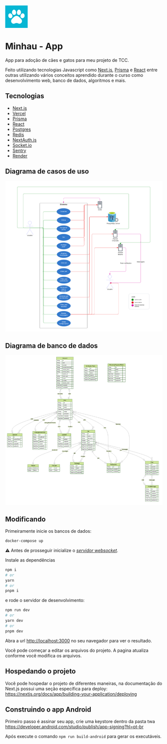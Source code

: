 ![Minhau logo](./images/logo-small.png)

# Minhau - App

App para adoção de cães e gatos para meu projeto de TCC.

Feito utilizando tecnologias Javascript como [Next.js](https://nextjs.org/), [Prisma](https://www.prisma.io) e [React](https://react.dev) entre outras utilizando vários conceitos aprendido durante o curso como desenvolvimento web, banco de dados, algoritmos e mais.

## Tecnologias
  - [Next.js](https://nextjs.org/)
  - [Vercel](https://vercel.com/)
  - [Prisma](https://www.prisma.io)
  - [React](https://react.dev)
  - [Postgres](https://www.postgresql.org/)
  - [Redis](https://redis.io/)
  - [NextAuth.js](https://next-auth.js.org/)
  - [Socket.io](https://socket.io/)
  - [Sentry](https://sentry.io)
  - [Render](https://render.com/)

## Diagrama de casos de uso
![Diagrama de casos de uso](./diagrams/use-case-diagram.png)

## Diagrama de banco de dados
![Diagrama de banco de dados](./diagrams/entity-relationship-diagram.png)

## Modificando

Primeiramente inicie os bancos de dados:

```bash
docker-compose up
```

⚠️ Antes de prosseguir inicialize o [*servidor websocket*](https://github.com/jonatanbortolon/minhau-websocket-server).

Instale as dependências

```bash
npm i
# or
yarn
# or
pnpm i
```

e rode o servidor de desenvolvimento:


```bash
npm run dev
# or
yarn dev
# or
pnpm dev
```

Abra a url [http://localhost:3000](http://localhost:3000) no seu navegador para ver o resultado.

Você pode começar a editar os arquivos do projeto. A pagina atualiza conforme você modifica os arquivos.

## Hospedando o projeto

Você pode hospedar o projeto de diferentes maneiras, na documentação do Next.js possui uma seção específica para deploy: https://nextjs.org/docs/app/building-your-application/deploying

## Construindo o app Android

Primeiro passo é assinar seu app, crie uma keystore dentro da pasta twa https://developer.android.com/studio/publish/app-signing?hl=pt-br

Após execute o comando ```npm run build-android``` para gerar os executáveis.
